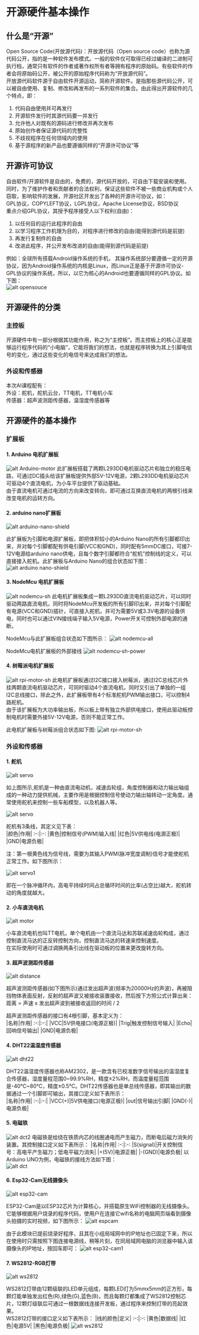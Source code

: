 # 开源硬件基本操作

## 什么是“开源”
Open Source Code(开放源代码)：开放源代码（Open source code）也称为源代码公开，指的是一种软件发布模式。一般的软件仅可取得已经过编译的二进制可执行档，通常只有软件的作者或著作权所有者等拥有程序的原始码。有些软件的作者会将原始码公开，被公开的原始程序代码称为“开放源代码”。  
开放源代码软件源于自由软件开源运动，简称开源软件。是指那些源代码公开，可以被自由使用、复制、修改和再发布的一系列软件的集合。由此得出开源软件的几个特点，即：
1. 代码自由使用并可再发行
2. 开源软件发行时其源代码要一并发行
3. 允许他人对既有的源码进行修改并再次发布
4. 原始创作者保证源代码的完整性
5. 不歧视程序在任何领域内的使用
6. 基于源程序的新产品也要遵循同样的“开源许可协议”等
   
## 开源许可协议
自由软件/开源软件是自由的，免费的，源代码开放的，可自由下载安装和使用。同时，为了维护作者和贡献者的合法权利，保证这些软件不被一些商业机构或个人窃取，影响软件的发展，开源社区开发出了各种的开源许可协议，如：  
GPL协议，COPYLEFT协议，LGPL协议，Apache License协议，BSD协议  
重点介绍GPL协议，其授予程序接受人以下权利(自由)：
1. 以任何目的运行此程序的自由
2. 以学习程序工作机理为目的，对程序进行修改的自由(能得到源代码是前提)
3. 再发行复制件的自由
4. 改进此程序，并公开发布改进的自由(能得到源代码是前提)  

例如：全球所有搭载Android操作系统的手机， 其操作系统部分要遵循一定的开源协议，因为Android操作系统的内核是Linux，而Linux正是基于开源许可协议-GPL协议的操作系统，所以，以它为核心的Android也要遵循同样的GPL协议。如下图：  
![alt opensouce](http://q6c64umf6.bkt.clouddn.com/opensource.jpg)

## 开源硬件的分类

### 主控板
开源硬件中有一部分根据其功能作用，称之为“主控板”。而主控板上的核心正是能够运行程序代码的“小电脑”，它能将我们的想法，也就是程序转换为其上引脚电信号的变化，通过这些变化的电信号来达成我们的想法。

### 外设和传感器

本次AI课程配有：  
外设：舵机，舵机云台，TT电机，TT电机小车  
传感器：超声波测距传感器，温湿度传感器等

## 开源硬件的基本操作

### 扩展板

#### 1. Arduino 电机扩展板
![alt Arduino-motor](http://q6c64umf6.bkt.clouddn.com/arduino%20motor.png)
此扩展板搭载了两颗L293DD电机驱动芯片和独立的稳压电路，可通过DC插头给该扩展板提供外部5V-12V电源，2颗L293DD电机驱动芯片可驱动4个直流电机，为小车平台提供了驱动基础。  
由于直流电机可通过电流的方向来改变转向，即可通过互换直流电机的两根引线来改变电机的运转方向。

#### 2. arduino nano扩展板
![alt arduino-nano-shield](http://q6c64umf6.bkt.clouddn.com/arduino-nano-sh.png)

此扩展板为引脚和电源扩展板，即把体积较小的Arduino Nano的所有引脚都印出来，并对每个引脚都配有供电引脚(VCC和GND)，同时配有5mmDC接口，可接7-12V电源给arduino nano供电，且每个数字引脚都符合“舵机”控制线的定义，可以直接接入舵机。此扩展板与Arduino Nano的组合状态如下图：
![alt arduino nano-shield](https://timgsa.baidu.com/timg?image&quality=80&size=b9999_10000&sec=1581964534414&di=f116f40a6a7da5f58df17f3fee77676a&imgtype=0&src=http%3A%2F%2Fimg2.99114.com%2Fgroup10%2FM00%2F9E%2F16%2FrBADs1oGoo6AFAsDAAMcOQzW5-w393.jpg)

#### 3. NodeMcu 电机扩展板
![alt nodemcu-sh](http://q6c64umf6.bkt.clouddn.com/nodemcu-sh.jpg) 
此电机扩展板集成一颗L293DD直流电机驱动芯片，可以同时驱动两路直流电机，同时将NodeMcu开发板的所有引脚印出来，并对每个引脚配有电源(VCC和GND)插针，可直接入舵机，并可为需要5V或3.3V电源的设备供电，同时也可以通过VIN接线端子输入5V电源，Power开关可控制外部电源的通断。

NodeMcu与此扩展板组合状态如下图所示：
![alt nodemcu-all](http://q6c64umf6.bkt.clouddn.com/nodemcu-all.jpg)

NodeMcu电机扩展板的外部接线
![alt nodemcu-sh-power](http://q6c64umf6.bkt.clouddn.com/nodemcu-sh-power.jpg)

#### 4. 树莓派电机扩展板
![alt rpi-motor-sh](http://q6c64umf6.bkt.clouddn.com/rpi-motor1.png)
此电机扩展板通过I2C接口接入树莓派，通过I2C总线芯片外挂两颗直流电机驱动芯片，可同时驱动4个直流电机，同时又引出了单独的一组I2C总线接口，除此之外，此扩展板带有4个标准舵机PWM输出接口，可以控制4路舵机。  
由于该扩展板为大功率输出板，所以板上带有独立外部供电接口，使用此驱动板控制电机时需要外接5V-12V电源，否则不能正常工作。

此电机扩展板与树莓派组合状态如下图:
![alt rpi-motor-sh](http://q6c64umf6.bkt.clouddn.com/rpi-motor.png)

### 外设和传感器
#### 1. 舵机
![alt servo](https://ss0.bdstatic.com/70cFuHSh_Q1YnxGkpoWK1HF6hhy/it/u=3920805366,2994288038&fm=26&gp=0.jpg)

如上图所示,舵机是一种由直流电动机，减速齿轮组，角度控制器和动力输出轴组成的一种动力提供机械，主要作用是根据控制信号使动力输出轴转动一定角度。通常使用舵机来控制一些车船模型，以及机器人等。  

![alt servo](http://q6c64umf6.bkt.clouddn.com/servo-3pin.jpg)

舵机有3条线，其定义见下表：  
|颜色|作用|
:-:|:-:
|黄色|控制信号(PWM)输入线|
|红色|5V供电线(电源正极)|
|GND|电源负极|

注：第一根黄色线为信号线，需要为其输入PWM(脉冲宽度调制)信号才能使舵机正常工作。如下图所示：

![alt servo1](https://ss3.bdstatic.com/70cFv8Sh_Q1YnxGkpoWK1HF6hhy/it/u=1769900874,2663529427&fm=26&gp=0.jpg)

即在一个脉冲循环内，高电平持续时间占总循环时间的比率(占空比)越大，舵机转动的角度就越大。


#### 2. 小车直流电机
![alt motor](https://ss0.bdstatic.com/70cFvHSh_Q1YnxGkpoWK1HF6hhy/it/u=1658994401,1938437101&fm=26&gp=0.jpg)

小车直流电机也叫TT电机，单个电机由一个直流马达和苏联减速齿轮构成，通过控制直流马达的正反转控制方向，控制直流马达的转速来控制速度。  
在实际使用时可通过调换两条引出线在驱动板的位置来更改旋转方向。

#### 3. 超声波测距传感器
![alt distance](https://timgsa.baidu.com/timg?image&quality=80&size=b9999_10000&sec=1582117942657&di=2aad83d4f215f43fe6b77ffce6698996&imgtype=0&src=http%3A%2F%2Fyzhtml01.book118.com%2F2016%2F11%2F07%2F21%2F29489548%2F18.files%2Ffile0002.png)

超声波测距传感器(如下图所示)通过发出超声波(频率为20000Hz的声波)，再被阻挡物体表面反射，反射的超声波又被接收装置接收，然后按下方照公式计算出来：  
距离 = 声速 x 发出超声波到被接收返回的时间 / 2  

超声波测距传感器的接口有4根引脚，基本定义为：  
|名称|作用|
:-:|:-:|
|VCC|5V供电接口(电源正极)|
|Trig|触发控制信号输入|
|Echo|回响信号输出|
|GND|电源负极|

#### 4. DHT22温湿度传感器
![alt dht22](https://ss0.bdstatic.com/70cFvHSh_Q1YnxGkpoWK1HF6hhy/it/u=2600332777,190373861&fm=26&gp=0.jpg)

DHT22温湿度传感器也称AM2302，是一款含有已校准数字信号输出的温湿度复合传感器，湿度量程范围0~99.9%RH，精度±2%RH，而温度量程范围是-40℃~80℃，精度±0.5℃。DHT22传感器也是单总线传感器，即其输出的数据通过一个引脚即可输出，其接口定义如下表所示：  
|名称|作用|
:-:|:-:|
|VCC(+)|5V供电接口(电源正极)|
|out|信号输出引脚|
|GND(-)|电源负极|

#### 5. 电磁铁
![alt dct2](http://q6c64umf6.bkt.clouddn.com/dct2.jpg)
电磁铁是给绕在铁质内芯的线圈通电而产生磁力，而断电后磁力消失的装置。其控制接口定义如下表所示：
|名称|作用|
:-:|:-:
|S(signal)|开关控制信号：高电平产生磁力；低电平磁力消失|
|+(5V)|电源正极|
|-(GND)|电源负极|
以Arduino UNO为例，电磁铁的接线方法如下图：  
![alt dct](http://q6c64umf6.bkt.clouddn.com/dct.jpg)

#### 6. Esp32-Cam无线摄像头
![alt esp32-cam](http://q6c64umf6.bkt.clouddn.com/esp32-cam.png)

ESP32-Cam是以ESP32芯片为计算核心，并搭载原生WiFi控制器的无线摄像头。它能够根据用户烧录的程序代码，使用户在连接它wifi名称的电脑网页端看到摄像头拍摄的实时视频，如下图所示：
![alt espcam](http://q6c64umf6.bkt.clouddn.com/esp32-cam1.jpg)

由于此模块已提前烧录好程序，且其在小组局域网中的IP地址也已固定下来，所以在使用时只需按照下图连接电源线，稍等片刻，在同局域网电脑的浏览器中输入该摄像头的IP地址，按回车即可：
![alt esp32-cam1](https://upload-images.jianshu.io/upload_images/1409498-d5abcac5f0fa7bc1.png?imageMogr2/auto-orient/strip|imageView2/2/w/1200/format/webp)

#### 7. WS2812-RGB灯带
![alt ws2812](https://ss1.bdstatic.com/70cFvXSh_Q1YnxGkpoWK1HF6hhy/it/u=3892760212,1731806089&fm=15&gp=0.jpg)

WS2812灯带由12颗级联的LED单元组成，每颗LED灯为5mmx5mm的正方形，每颗灯能单独发出红色(R),绿色(G),蓝色(B)，而且每颗灯都集成了WS2812控制芯片，12颗灯级联后可通过一根数据线连接开发板，通过程序来控制灯带的亮起效果。  
WS2812灯带的接口定义如下表所示：
|线的颜色|定义|
:-:|:-:
|黄色|数据线|
|红色|电源5V|
|黑色|电源负极|
![alt ws2812](https://img.alicdn.com/imgextra/i3/716808966/O1CN01biBHt62G6TflErHRy_!!716808966.jpg)




